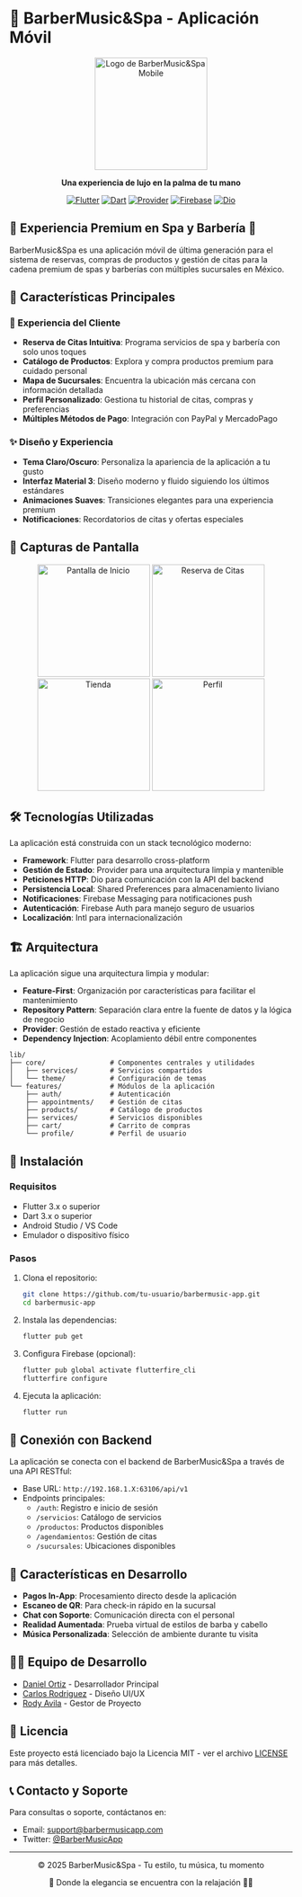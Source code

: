# 📱 BarberMusic&Spa - Aplicación Móvil

<div align="center">
  <img src="https://i.imgur.com/your-app-logo-here.png" alt="Logo de BarberMusic&Spa Mobile" width="200"/>
  
  <p><strong>Una experiencia de lujo en la palma de tu mano</strong></p>
  
  [![Flutter](https://img.shields.io/badge/Flutter-3.x-blue.svg)](https://flutter.dev/)
  [![Dart](https://img.shields.io/badge/Dart-3.x-blue.svg)](https://dart.dev/)
  [![Provider](https://img.shields.io/badge/Provider-6.0.5-purple.svg)](https://pub.dev/packages/provider)
  [![Firebase](https://img.shields.io/badge/Firebase-Core-orange.svg)](https://firebase.google.com/)
  [![Dio](https://img.shields.io/badge/Dio-5.4.0-red.svg)](https://pub.dev/packages/dio)
</div>

## 🎵 Experiencia Premium en Spa y Barbería 💈

BarberMusic&Spa es una aplicación móvil de última generación para el sistema de reservas, compras de productos y gestión de citas para la cadena premium de spas y barberías con múltiples sucursales en México.

## 🌟 Características Principales

### 🧔 Experiencia del Cliente
- **Reserva de Citas Intuitiva**: Programa servicios de spa y barbería con solo unos toques
- **Catálogo de Productos**: Explora y compra productos premium para cuidado personal
- **Mapa de Sucursales**: Encuentra la ubicación más cercana con información detallada
- **Perfil Personalizado**: Gestiona tu historial de citas, compras y preferencias
- **Múltiples Métodos de Pago**: Integración con PayPal y MercadoPago

### ✨ Diseño y Experiencia
- **Tema Claro/Oscuro**: Personaliza la apariencia de la aplicación a tu gusto
- **Interfaz Material 3**: Diseño moderno y fluido siguiendo los últimos estándares
- **Animaciones Suaves**: Transiciones elegantes para una experiencia premium
- **Notificaciones**: Recordatorios de citas y ofertas especiales

## 📱 Capturas de Pantalla

<div align="center">
  <img src="https://i.imgur.com/app-screenshot-1.png" alt="Pantalla de Inicio" width="200"/>
  <img src="https://i.imgur.com/app-screenshot-2.png" alt="Reserva de Citas" width="200"/>
  <img src="https://i.imgur.com/app-screenshot-3.png" alt="Tienda" width="200"/>
  <img src="https://i.imgur.com/app-screenshot-4.png" alt="Perfil" width="200"/>
</div>

## 🛠️ Tecnologías Utilizadas

La aplicación está construida con un stack tecnológico moderno:

- **Framework**: Flutter para desarrollo cross-platform
- **Gestión de Estado**: Provider para una arquitectura limpia y mantenible
- **Peticiones HTTP**: Dio para comunicación con la API del backend
- **Persistencia Local**: Shared Preferences para almacenamiento liviano
- **Notificaciones**: Firebase Messaging para notificaciones push
- **Autenticación**: Firebase Auth para manejo seguro de usuarios
- **Localización**: Intl para internacionalización

## 🏗️ Arquitectura

La aplicación sigue una arquitectura limpia y modular:

- **Feature-First**: Organización por características para facilitar el mantenimiento
- **Repository Pattern**: Separación clara entre la fuente de datos y la lógica de negocio
- **Provider**: Gestión de estado reactiva y eficiente
- **Dependency Injection**: Acoplamiento débil entre componentes

```
lib/
├── core/                # Componentes centrales y utilidades
│   ├── services/        # Servicios compartidos
│   └── theme/           # Configuración de temas
└── features/            # Módulos de la aplicación
    ├── auth/            # Autenticación
    ├── appointments/    # Gestión de citas
    ├── products/        # Catálogo de productos
    ├── services/        # Servicios disponibles
    ├── cart/            # Carrito de compras
    └── profile/         # Perfil de usuario
```

## 🚀 Instalación

### Requisitos
- Flutter 3.x o superior
- Dart 3.x o superior
- Android Studio / VS Code
- Emulador o dispositivo físico

### Pasos
1. Clona el repositorio:
   ```bash
   git clone https://github.com/tu-usuario/barbermusic-app.git
   cd barbermusic-app
   ```

2. Instala las dependencias:
   ```bash
   flutter pub get
   ```

3. Configura Firebase (opcional):
   ```bash
   flutter pub global activate flutterfire_cli
   flutterfire configure
   ```

4. Ejecuta la aplicación:
   ```bash
   flutter run
   ```

## 🔌 Conexión con Backend

La aplicación se conecta con el backend de BarberMusic&Spa a través de una API RESTful:

- Base URL: `http://192.168.1.X:63106/api/v1`
- Endpoints principales:
  - `/auth`: Registro e inicio de sesión
  - `/servicios`: Catálogo de servicios
  - `/productos`: Productos disponibles
  - `/agendamientos`: Gestión de citas
  - `/sucursales`: Ubicaciones disponibles

## 🧪 Características en Desarrollo

- **Pagos In-App**: Procesamiento directo desde la aplicación
- **Escaneo de QR**: Para check-in rápido en la sucursal
- **Chat con Soporte**: Comunicación directa con el personal
- **Realidad Aumentada**: Prueba virtual de estilos de barba y cabello
- **Música Personalizada**: Selección de ambiente durante tu visita

## 👨‍💻 Equipo de Desarrollo

- [Daniel Ortiz](https://github.com/danielorzt) - Desarrollador Principal
- [Carlos Rodriguez](https://github.com/carlos-rodriguez) - Diseño UI/UX
- [Rody Avila](https://github.com/rodyavila) - Gestor de Proyecto

## 📝 Licencia

Este proyecto está licenciado bajo la Licencia MIT - ver el archivo [LICENSE](LICENSE) para más detalles.

## 📞 Contacto y Soporte

Para consultas o soporte, contáctanos en:
- Email: [support@barbermusicapp.com](mailto:support@barbermusicapp.com)
- Twitter: [@BarberMusicApp](https://twitter.com/BarberMusicApp)

---

<div align="center">
  <p>© 2025 BarberMusic&Spa - Tu estilo, tu música, tu momento</p>
  <p>🎵 Donde la elegancia se encuentra con la relajación 💆‍♂️</p>
</div>
